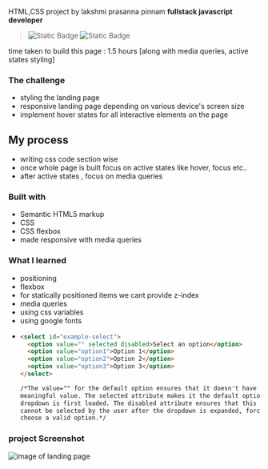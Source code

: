HTML,CSS project by lakshmi prasanna pinnam **fullstack javascript developer**

> ![Static Badge](https://img.shields.io/badge/html-blue) ![Static Badge](https://img.shields.io/badge/css%20-%20green)

time taken to build this page : 1.5 hours [along with media queries, active states styling]

### The challenge

- styling the landing page
- responsive landing page depending on various device's screen size
- implement hover states for all interactive elements on the page

## My process

- writing css code section wise
- once whole page is built focus on active states like hover, focus etc..
- after active states , focus on media queries

### Built with

- Semantic HTML5 markup
- CSS
- CSS flexbox
- made responsive with media queries

### What I learned

- positioning
- flexbox
- for statically positioned items we cant provide z-index
- media queries
- using css variables
- using google fonts
- ```html
  <select id="example-select">
    <option value="" selected disabled>Select an option</option>
    <option value="option1">Option 1</option>
    <option value="option2">Option 2</option>
    <option value="option3">Option 3</option>
  </select>

  /*The value="" for the default option ensures that it doesn't have a
  meaningful value. The selected attribute makes it the default option when the
  dropdown is first loaded. The disabled attribute ensures that this option
  cannot be selected by the user after the dropdown is expanded, forcing them to
  choose a valid option.*/
  ```

### project Screenshot

![image of landing page](./5.png)

